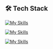 ## 🛠️ Tech Stack

[![My Skills](https://skillicons.dev/icons?i=python,c,dart,js,html,css,bootstrap)](https://skillicons.dev)

[![My Skills](https://skillicons.dev/icons?i=django,flask,qt,flutter)](https://skillicons.dev)

[![My Skills](https://skillicons.dev/icons?i=aws,nginx,rabbitmq,mysql)](https://skillicons.dev)
